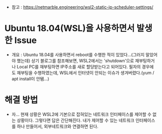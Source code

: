 * 참고 : https://netmarble.engineering/wsl2-static-ip-scheduler-settings/

Ubuntu 18.04(WSL)을 사용하면서 발생한 Issue
===========================================
* 개요 : Ubuntu 18.04를 사용하면서 reboot를 수행한 적이 있었다...(그러지 말았어야 했는데) 상기 블로그를 참조해보면, WSL2에서는 'shutdown'으로 재부팅하거나 Local PC를 재부팅하면 IP주소를 새로 할당받는다고 되어있다. 필자의 경우에도 재부팅을 수행하였는데, WSL에서 인터넷이 안되는 이슈가 생겨버렸다.(yum / apt install이 안됌...)


해결 방법
=========
* 자... 현재 상황은 WSL2에 기본으로 잡혀있는 네트워크 인터페이스를 제어할 수 없는 상황이다. 그렇다면 답은 간단해진다. 내가 제어할 수 있는 네트워크 인터페이스를 하나 만들어서, 외부네트워크와 연결하면 된다.
